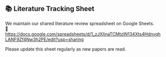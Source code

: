 ## 📚 Literature Tracking Sheet

We maintain our shared literature review spreadsheet on Google Sheets.  
🔗 https://docs.google.com/spreadsheets/d/1_zJXIjnaTCMtzlN134Xts4HdnvqhLANF9Zf4Nw3h2PE/edit?usp=sharing

Please update this sheet regularly as new papers are read.
